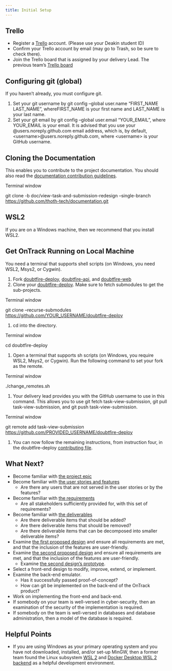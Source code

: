 ```yaml
---
title: Initial Setup
---
```


## Trello

- Register a [Trello](https://trello.com/signup) account. (Please use your Deakin student ID)
- Confirm your Trello account by email (may go to Trash, so be sure to check there).
- Join the Trello board that is assigned by your delivery Lead. The previous team’s [Trello board](https://trello.com/b/FWyBUYG8/task-view-re-design-team-ontrack-project)

## Configuring git (global)

If you haven’t already, you must configure git.

1. Set your git username by git config –global user.name “FIRST_NAME LAST_NAME”, whereFIRST_NAME is your first name and LAST_NAME is your last name.
2. Set your git email by git config –global user.email “YOUR_EMAIL”, where YOUR_EMAIL is your email. It is advised that you use your @users.noreply.github.com email address, which is, by default, &lt;username&gt;@users.noreply.github.com, where &lt;username&gt; is your GitHub username.

## Cloning the Documentation

This enables you to contribute to the project documentation. You should also read the [documentation contribution guidelines](https://github.com/thoth-tech/documentation/blob/main/CONTRIBUTING.md).

Terminal window

git clone -b doc/view-task-and-submission-redesign –single-branch <https://github.com/thoth-tech/documentation.git>

## WSL2

If you are on a Windows machine, then we recommend that you install WSL2.

## Get OnTrack Running on Local Machine

You need a terminal that supports shell scripts (on Windows, you need WSL2, Msys2, or Cygwin).

1. Fork [doubtfire-deploy](https://github.com/doubtfire-lms/doubtfire-deploy), [doubtfire-api](https://github.com/doubtfire-lms/doubtfire-api), and [doubtfire-web](https://github.com/doubtfire-lms/doubtfire-web)
2. Clone your [doubtfire-deploy](https://github.com/doubtfire-lms/doubtfire-deploy). Make sure to fetch submodules to get the sub-projects.

Terminal window

git clone –recurse-submodules <https://github.com/YOUR_USERNAME/doubtfire-deploy>

1. cd into the directory.

Terminal window

cd doubtfire-deploy

1. Open a terminal that supports sh scripts (on Windows, you require WSL2, Msys2, or Cygwin). Run the following command to set your fork as the remote.

Terminal window

./change_remotes.sh

1. Your delivery lead provides you with the GitHub username to use in this command. This allows you to use git fetch task-view-submission, git pull task-view-submission, and git push task-view-submission.

Terminal window

git remote add task-view-submission <https://github.com/PROVIDED_USERNAME/doubtfire-deploy>

1. You can now follow the remaining instructions, from instruction four, in the doubtfire-deploy [contributing file](https://github.com/doubtfire-lms/doubtfire-deploy/blob/development/CONTRIBUTING.md#working-with-docker-compose).

## What Next?

- Become familiar with [the project epic](https://main--strong-fairy-c1bde1.netlify.app/products/ontrack/projects/task-submission--redesign/project-on-boarding/Epic.md)
- Become familiar with [the user stories and features](https://main--strong-fairy-c1bde1.netlify.app/products/ontrack/projects/task-submission--redesign/project-on-boarding/User-Stories-and-Features.md)
  - Are there any users that are not served in the user stories or by the features?
- Become familiar with [the requirements](https://main--strong-fairy-c1bde1.netlify.app/products/ontrack/projects/task-submission--redesign/project-on-boarding/Requirements.md)
  - Are all stakeholders sufficiently provided for, with this set of requirements?
- Become familiar with [the deliverables](https://main--strong-fairy-c1bde1.netlify.app/products/ontrack/projects/task-submission--redesign/project-on-boarding/Deliverables.md)
  - Are there deliverable items that should be added?
  - Are there deliverable items that should be removed?
  - Are there deliverable items that can be decomposed into smaller deliverable items?
- Examine [the first proposed design](https://main--strong-fairy-c1bde1.netlify.app/products/ontrack/projects/task-submission--redesign/project-on-boarding/design_images/T2-2022/iteration-3-design-1.png) and ensure all requirements are met, and that the inclusion of the features are user-friendly.
- Examine [the second proposed design](https://main--strong-fairy-c1bde1.netlify.app/products/ontrack/projects/task-submission--redesign/project-on-boarding/design_images/T2-2022/iteration-3-design-2.png) and ensure all requirements are met, and that the inclusion of the features are user-friendly.
  - Examine [the second design’s prototype](https://www.figma.com/proto/XmKxWQ43MwrD6Red1DvYq6/Wire-Frame-Designs?node-id=478%3A4466&scaling=min-zoom&page-id=476%3A4327&starting-point-node-id=478%3A4466).
- Select a front-end design to modify, improve, extend, or implement.
- Examine the back-end emulator.
  - Has it successfully passed proof-of-concept?
  - How can git be implemented on the back-end of the OnTrack product?
- Work on implementing the front-end and back-end.
- If somebody on your team is well-versed in cyber-security, then an examination of the security of the implementation is required.
- If somebody on the team is well-versed in databases and database administration, then a model of the database is required.

## Helpful Points

- If you are using Windows as your primary operating system and you have not downloaded, installed, and/or set-up MinGW, then a former team found the Linux subsystem [WSL 2](https://docs.microsoft.com/en-us/windows/wsl/install) and [Docker Desktop WSL 2 backend](https://docs.docker.com/desktop/windows/wsl/) as a helpful development environment.

